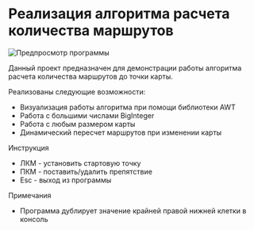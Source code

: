 # Реализация алгоритма расчета количества маршрутов

![Предпросмотр программы](PathCount.gif)

Данный проект предназначен для демонстрации работы алгоритма расчета количества маршрутов до точки карты.

Реализованы следующие возможности:
* Визуализация работы алгоритма при помощи библиотеки AWT
* Работа с большими числами BigInteger
* Работа с любым размером карты
* Динамический пересчет маршрутов при изменении карты

Инструкция
* ЛКМ - установить стартовую точку
* ПКМ - поставить/удалить препятствие
* Esc - выход из программы

Примечания
* Программа дублирует значение крайней правой нижней клетки в консоль